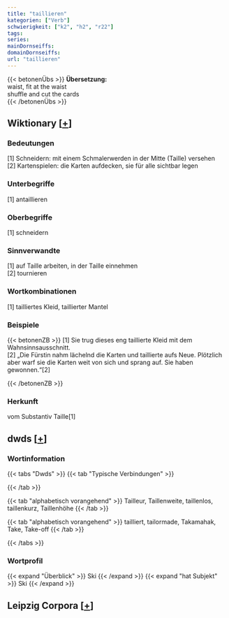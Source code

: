 ```yaml
---
title: "taillieren"
kategorien: ["Verb"]
schwierigkeit: ["k2", "h2", "r22"]
tags:
series:
mainDornseiffs:
domainDornseiffs:
url: "taillieren"
---
```


{{< betonenÜbs >}}
**Übersetzung:**  
waist, fit at the waist  
shuffle and cut the cards  
{{< /betonenÜbs >}}

## Wiktionary [[+](https://de.wiktionary.org/wiki/taillieren)]

### Bedeutungen
[1] Schneidern: mit einem Schmalerwerden in der Mitte (Taille) versehen  
[2] Kartenspielen: die Karten aufdecken, sie für alle sichtbar legen  

### Unterbegriffe
[1] antaillieren  

### Oberbegriffe
[1] schneidern  

### Sinnverwandte
[1] auf Taille arbeiten, in der Taille einnehmen  
[2] tournieren  

### Wortkombinationen
[1] tailliertes Kleid, taillierter Mantel  

### Beispiele
{{< betonenZB >}}
[1] Sie trug dieses eng taillierte Kleid mit dem Wahnsinnsausschnitt.  
[2] „Die Fürstin nahm lächelnd die Karten und taillierte aufs Neue. Plötzlich aber warf sie die Karten weit von sich und sprang auf. Sie haben gewonnen.“[2]  

{{< /betonenZB >}}
### Herkunft
vom Substantiv Taille[1]  



## dwds [[+](https://www.dwds.de/wb/taillieren)]

### Wortinformation
{{< tabs "Dwds" >}}
{{< tab "Typische Verbindungen" >}}

{{< /tab >}}

{{< tab "alphabetisch vorangehend" >}}
Tailleur, Taillenweite, taillenlos, taillenkurz, Taillenhöhe
{{< /tab >}}

{{< tab "alphabetisch vorangehend" >}}
tailliert, tailormade, Takamahak, Take, Take-off
{{< /tab >}}

{{< /tabs >}}

### Wortprofil
{{< expand "Überblick" >}} Ski {{< /expand >}}
{{< expand "hat Subjekt" >}} Ski {{< /expand >}}

## Leipzig Corpora [[+](https://corpora.uni-leipzig.de/en/res?word=taillieren&corpusId=deu_newscrawl-public_2018)]

